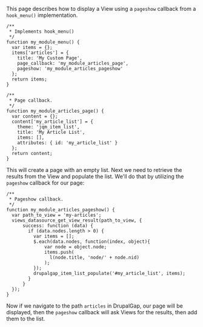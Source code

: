 This page describes how to display a View using a `pageshow` callback from a `hook_menu()` implementation.

```
/**
 * Implements hook_menu()
 */
function my_module_menu() {
  var items = {};
  items['articles'] = {
    title: 'My Custom Page',
    page_callback: 'my_module_articles_page',
    pageshow: 'my_module_articles_pageshow'
  };
  return items;
}

/**
 * Page callback.
 */
function my_module_articles_page() {
  var content = {};
  content['my_article_list'] = {
    theme: 'jqm_item_list',
    title: 'My Article List',
    items: [],
    attributes: { id: 'my_article_list' }
  };
  return content;
}
```

This will create a page with an empty list. Next we need to retrieve the results from the View and populate the list. We'll do that by utilizing the `pageshow` callback for our page:

```
/**
 * Pageshow callback.
 */
function my_module_articles_pageshow() {
  var path_to_view = 'my-articles';
  views_datasource_get_view_result(path_to_view, {
      success: function (data) {
        if (data.nodes.length > 0) {
          var items = [];
          $.each(data.nodes, function(index, object){
              var node = object.node;
              items.push(
                l(node.title, 'node/' + node.nid)
              );
          });
          drupalgap_item_list_populate('#my_article_list', items);
        }
      }
  });
}
```

Now if we navigate to the path `articles` in DrupalGap, our page will be displayed, then the `pageshow` callback will ask Views for the results, then add them to the list.
